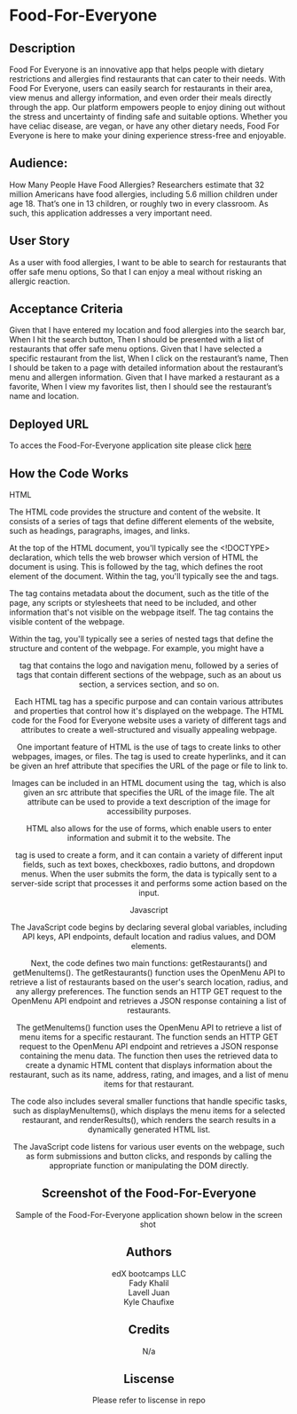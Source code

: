 # Food-For-Everyone

## Description 

Food For Everyone is an innovative app that helps people with dietary restrictions and allergies find restaurants that can cater to their needs. With Food For Everyone, users can easily search for restaurants in their area, view menus and allergy information, and even order their meals directly through the app. Our platform empowers people to enjoy dining out without the stress and uncertainty of finding safe and suitable options. Whether you have celiac disease, are vegan, or have any other dietary needs, Food For Everyone is here to make your dining experience stress-free and enjoyable.


## Audience: 

How Many People Have Food Allergies? Researchers estimate that 32 million Americans have food allergies, including 5.6 million children under age 18. That’s one in 13 children, or roughly two in every classroom. As such, this application addresses a very important need.


## User Story

As a user with food allergies,
I want to be able to search for restaurants that offer safe menu options,
So that I can enjoy a meal without risking an allergic reaction.

## Acceptance Criteria

Given that I have entered my location and food allergies into the search bar,
When I hit the search button,
Then I should be presented with a list of restaurants that offer safe menu options.
Given that I have selected a specific restaurant from the list,
When I click on the restaurant’s name,
Then I should be taken to a page with detailed information about the restaurant’s menu and allergen information.
Given that I have marked a restaurant as a favorite,
When I view my favorites list, then I should see the restaurant’s name and location.

## Deployed URL

To acces the Food-For-Everyone application site please click [here](https://whirlwindraven.github.io/Food-For-Everyone/)

## How the Code Works

HTML

The HTML code provides the structure and content of the website. It consists of a series of tags that define different elements of the website, such as headings, paragraphs, images, and links.

At the top of the HTML document, you'll typically see the <!DOCTYPE> declaration, which tells the web browser which version of HTML the document is using. This is followed by the <html> tag, which defines the root element of the document. Within the <html> tag, you'll typically see the <head> and <body> tags.

The <head> tag contains metadata about the document, such as the title of the page, any scripts or stylesheets that need to be included, and other information that's not visible on the webpage itself. The <body> tag contains the visible content of the webpage.

Within the <body> tag, you'll typically see a series of nested tags that define the structure and content of the webpage. For example, you might have a <header> tag that contains the logo and navigation menu, followed by a series of <section> tags that contain different sections of the webpage, such as an about us section, a services section, and so on.

Each HTML tag has a specific purpose and can contain various attributes and properties that control how it's displayed on the webpage. The HTML code for the Food for Everyone website uses a variety of different tags and attributes to create a well-structured and visually appealing webpage.

One important feature of HTML is the use of tags to create links to other webpages, images, or files. The <a> tag is used to create hyperlinks, and it can be given an href attribute that specifies the URL of the page or file to link to.

Images can be included in an HTML document using the <img> tag, which is also given an src attribute that specifies the URL of the image file. The alt attribute can be used to provide a text description of the image for accessibility purposes.

HTML also allows for the use of forms, which enable users to enter information and submit it to the website. The <form> tag is used to create a form, and it can contain a variety of different input fields, such as text boxes, checkboxes, radio buttons, and dropdown menus. When the user submits the form, the data is typically sent to a server-side script that processes it and performs some action based on the input.

Javascript 

The JavaScript code begins by declaring several global variables, including API keys, API endpoints, default location and radius values, and DOM elements.

Next, the code defines two main functions: getRestaurants() and getMenuItems(). The getRestaurants() function uses the OpenMenu API to retrieve a list of restaurants based on the user's search location, radius, and any allergy preferences. The function sends an HTTP GET request to the OpenMenu API endpoint and retrieves a JSON response containing a list of restaurants.

The getMenuItems() function uses the OpenMenu API to retrieve a list of menu items for a specific restaurant. The function sends an HTTP GET request to the OpenMenu API endpoint and retrieves a JSON response containing the menu data. The function then uses the retrieved data to create a dynamic HTML content that displays information about the restaurant, such as its name, address, rating, and images, and a list of menu items for that restaurant.

The code also includes several smaller functions that handle specific tasks, such as displayMenuItems(), which displays the menu items for a selected restaurant, and renderResults(), which renders the search results in a dynamically generated HTML list.

The JavaScript code listens for various user events on the webpage, such as form submissions and button clicks, and responds by calling the appropriate function or manipulating the DOM directly.



## Screenshot of the Food-For-Everyone 
Sample of the Food-For-Everyone application shown below in the screen shot 
![]()

## Authors 

edX bootcamps LLC<br>
Fady Khalil<br>
Lavell Juan<br>
Kyle Chaufixe

## Credits 

N/a

## Liscense 

Please refer to liscense in repo 

